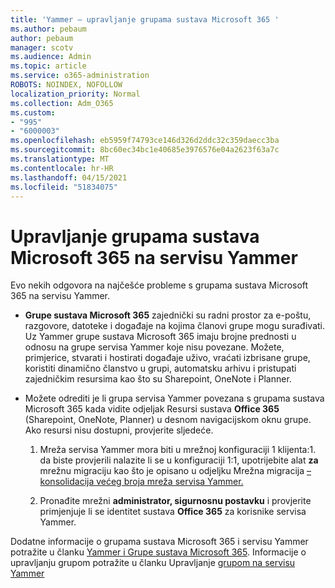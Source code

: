 ```yaml
---
title: 'Yammer – upravljanje grupama sustava Microsoft 365 '
ms.author: pebaum
author: pebaum
manager: scotv
ms.audience: Admin
ms.topic: article
ms.service: o365-administration
ROBOTS: NOINDEX, NOFOLLOW
localization_priority: Normal
ms.collection: Adm_O365
ms.custom:
- "995"
- "6000003"
ms.openlocfilehash: eb5959f74793ce146d326d2ddc32c359daecc3ba
ms.sourcegitcommit: 8bc60ec34bc1e40685e3976576e04a2623f63a7c
ms.translationtype: MT
ms.contentlocale: hr-HR
ms.lasthandoff: 04/15/2021
ms.locfileid: "51834075"
---
```

# <a name="manage-microsoft-365-groups-in-yammer"></a>Upravljanje grupama sustava Microsoft 365 na servisu Yammer

Evo nekih odgovora na najčešće probleme s grupama sustava Microsoft 365 na servisu Yammer.

* **Grupe sustava Microsoft 365** zajednički su radni prostor za e-poštu, razgovore, datoteke i događaje na kojima članovi grupe mogu surađivati. Uz Yammer grupe sustava Microsoft 365 imaju brojne prednosti u odnosu na grupe servisa Yammer koje nisu povezane. Možete, primjerice, stvarati i hostirati događaje uživo, vraćati izbrisane grupe, koristiti dinamično članstvo u grupi, automatsku arhivu i pristupati zajedničkim resursima kao što su Sharepoint, OneNote i Planner.

* Možete odrediti je li grupa servisa Yammer povezana s grupama sustava Microsoft 365 kada vidite odjeljak Resursi sustava **Office 365** (Sharepoint, OneNote, Planner) u desnom navigacijskom oknu grupe. Ako resursi nisu dostupni, provjerite sljedeće.

  1. Mreža servisa Yammer mora biti u mrežnoj konfiguraciji 1 klijenta:1. da biste provjerili nalazite li se u konfiguraciji 1:1, upotrijebite alat **za** mrežnu migraciju kao što je opisano u odjeljku Mrežna migracija [– konsolidacija većeg broja mreža servisa Yammer.](https://docs.microsoft.com/yammer/configure-your-yammer-network/consolidate-multiple-yammer-networks)

  2. Pronađite mrežni **administrator, sigurnosnu postavku** i provjerite primjenjuje li se identitet sustava **Office 365** za korisnike servisa Yammer.

Dodatne informacije o grupama sustava Microsoft 365 i servisu Yammer potražite u članku [Yammer i Grupe sustava Microsoft 365](https://docs.microsoft.com/yammer/manage-yammer-groups/yammer-and-office-365-groups). Informacije o upravljanju grupom potražite u članku Upravljanje [grupom na servisu Yammer](https://support.office.com/article/Manage-a-group-in-Yammer-6e05c6d6-5548-4c88-89cd-e6757a514ef2)

